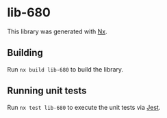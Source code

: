 # lib-680

This library was generated with [Nx](https://nx.dev).

## Building

Run `nx build lib-680` to build the library.

## Running unit tests

Run `nx test lib-680` to execute the unit tests via [Jest](https://jestjs.io).

